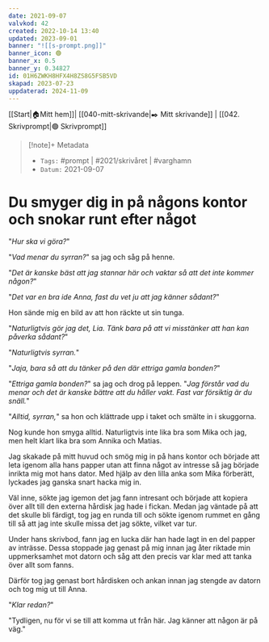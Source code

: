 ```yaml
---
date: 2021-09-07
valvkod: 42
created: 2022-10-14 13:40
updated: 2023-09-01
banner: "![[s-prompt.png]]"
banner_icon: 🟢
banner_x: 0.5
banner_y: 0.34827
id: 01H6ZWKH8HFX4H8ZS8G5FSB5VD
skapad: 2023-07-23
uppdaterad: 2024-11-09
---
```

[[Start|🏠Mitt hem]]| [[040-mitt-skrivande|✒️ Mitt skrivande]] | [[042. Skrivprompt|🟢 Skrivprompt]]
> [!note]+ Metadata
> * `Tags:`  #prompt | #2021/skrivåret | #varghamn 
> * `Datum:`  2021-09-07

# Du smyger dig in på någons kontor och snokar runt efter något

"*Hur ska vi göra?*"

"*Vad menar du syrran?*" sa jag och såg på henne.

"*Det är kanske bäst att jag stannar här och vaktar så att det inte kommer någon?*"

"*Det var en bra ide Anna, fast du vet ju att jag känner sådant?*"

Hon sände mig en bild av att hon räckte ut sin tunga.

"*Naturligtvis gör jag det, Lia. Tänk bara på att vi misstänker att han kan påverka sådant?*"

"*Naturligtvis syrran.*"

"*Jaja, bara så att du tänker på den där ettriga gamla bonden?*"

"*Ettriga gamla bonden?*" sa jag och drog på leppen. "*Jag förstår vad du menar och det är kanske bättre att du håller vakt. Fast var försiktig är du snäll.*"

"*Alltid, syrran,*" sa hon och klättrade upp i taket och smälte in i skuggorna.

Nog kunde hon smyga alltid. Naturligtvis inte lika bra som Mika och jag, men helt klart lika bra som Annika och Matias.

Jag skakade på mitt huvud och smög mig in på hans kontor och började att leta igenom alla hans papper utan att finna något av intresse så jag började inrikta mig mot hans dator. Med hjälp av den lilla anka som Mika förberätt, lyckades jag ganska snart hacka mig in.

Väl inne, sökte jag igemon det jag fann intresant och började att kopiera över allt till den externa hårdisk jag hade i fickan. Medan jag väntade på att det skulle bli färdigt, tog jag en runda till och sökte igenom rummet en gång till så att jag inte skulle missa det jag sökte, vilket var tur.

Under hans skrivbod, fann jag en lucka där han hade lagt in en del papper av inträsse. Dessa stoppade jag genast på mig innan jag åter riktade min uppmerksamhet mot datorn och såg att den precis var klar med att tanka över allt som fanns. 

Därför tog jag genast bort hårdisken och ankan innan jag stengde av datorn och tog mig ut till Anna.

"*Klar redan?*"

"Tydligen, nu för vi se till att komma ut från här. Jag känner att någon är på väg."